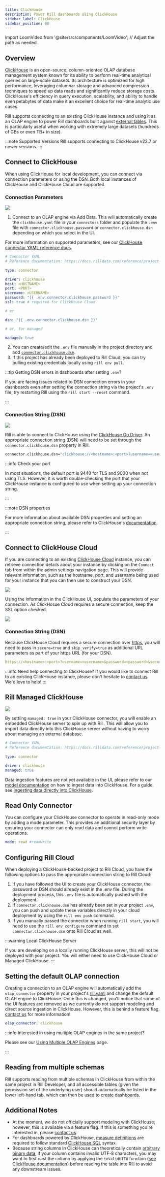 ```yaml
---
title: ClickHouse
description: Power Rill dashboards using ClickHouse
sidebar_label: ClickHouse
sidebar_position: 00
---
```

import LoomVideo from '@site/src/components/LoomVideo'; // Adjust the path as needed

<LoomVideo loomId='b96143c386104576bcfe6cabe1038c38' />

## Overview

[ClickHouse](https://clickhouse.com/docs/en/intro) is an open-source, column-oriented OLAP database management system known for its ability to perform real-time analytical queries on large-scale datasets. Its architecture is optimized for high performance, leveraging columnar storage and advanced compression techniques to speed up data reads and significantly reduce storage costs. ClickHouse's efficiency in query execution, scalability, and ability to handle even petabytes of data make it an excellent choice for real-time analytic use cases.

Rill supports connecting to an existing ClickHouse instance and using it as an OLAP engine to power Rill dashboards built against [external tables](/concepts/OLAP#external-olap-tables). This is particularly useful when working with extremely large datasets (hundreds of GBs or even TB+ in size).

:::note Supported Versions
Rill supports connecting to ClickHouse v22.7 or newer versions.
:::

## Connect to ClickHouse

When using ClickHouse for local development, you can connect via connection parameters or using the DSN. Both local instances of ClickHouse and ClickHouse Cloud are supported.

### Connection Parameters

<img src='/img/connect/connector/byob-clickhouse.png' class='rounded-gif' />
<br />

1. Connect to an OLAP engine via Add Data. This will automatically create the `clickhouse.yaml` file in your `connectors` folder and populate the `.env` file with `connector.clickhouse.password` or `connector.clickhouse.dsn` depending on which you select in the UI.

For more information on supported parameters, see our [ClickHouse connector YAML reference docs](/reference/project-files/connectors#clickhouse).

```yaml
# Connector YAML
# Reference documentation: https://docs.rilldata.com/reference/project-files/connectors
  
type: connector

driver: clickhouse
host: <HOSTNAME>
port: <PORT>
username: <USERNAME>
password: "{{ .env.connector.clickhouse.password }}"
ssl: true # required for ClickHouse Cloud

# or 

dsn: "{{ .env.connector.clickhouse.dsn }}"

# or, for managed

managed: true
```

2. You can create/edit the `.env` file manually in the project directory and add [`connector.clickhouse.dsn`](#connection-string-dsn).
3. If this project has already been deployed to Rill Cloud, you can try pulling existing credentials locally using `rill env pull`.

:::tip Getting DSN errors in dashboards after setting `.env`?

If you are facing issues related to DSN connection errors in your dashboards even after setting the connection string via the project's `.env` file, try restarting Rill using the `rill start --reset` command.

:::

### Connection String (DSN)

<img src='/img/connect/connector/byob-clickhouse-dsn.png' class='rounded-gif' />
<br />

Rill is able to connect to ClickHouse using the [ClickHouse Go Driver](https://clickhouse.com/docs/en/integrations/go). An appropriate connection string (DSN) will need to be set through the `connector.clickhouse.dsn` property in Rill.


```bash
connector.clickhouse.dsn="clickhouse://<hostname>:<port>?username=<username>&password=<password>"
```


:::info Check your port

In most situations, the default port is 9440 for TLS and 9000 when not using TLS. However, it is worth double-checking the port that your ClickHouse instance is configured to use when setting up your connection string.

:::


:::note DSN properties

For more information about available DSN properties and setting an appropriate connection string, please refer to ClickHouse's [documentation](https://github.com/ClickHouse/clickhouse-go?tab=readme-ov-file#dsn).

:::
## Connect to ClickHouse Cloud

If you are connecting to an existing [ClickHouse Cloud](https://clickhouse.com/cloud) instance, you can retrieve connection details about your instance by clicking on the `Connect` tab from within the admin settings navigation page. This will provide relevant information, such as the hostname, port, and username being used for your instance that you can then use to construct your DSN.

<img src='/img/connect/connector/clickhouse-cloud.png' class='rounded-gif' />
<br />

Using the information in the ClickHouse UI, populate the parameters of your connection. As ClickHosue Cloud requires a secure connection, keep the SSL option checked.


<img src='/img/connect/connector/clickhouse-ssl.png' class='rounded-gif' />
<br />

### Connection String (DSN)
Because ClickHouse Cloud requires a secure connection over [https](https://github.com/ClickHouse/clickhouse-go?tab=readme-ov-file#http-support-experimental), you will need to pass in `secure=true` and `skip_verify=true` as additional URL parameters as part of your https URL (for your DSN).

```yaml
https://<hostname>:<port>?username=<username>&password=<password>&secure=true&skip_verify=true
```

:::info Need help connecting to ClickHouse?
If you would like to connect Rill to an existing ClickHouse instance, please don't hesitate to [contact us](/contact). We'd love to help!
::: 

## Rill Managed ClickHouse

<img src='/img/connect/connector/managed-clickhouse.png' class='rounded-gif' />
<br />


By settiing `managed: true` in your ClickHouse connector, you will enable an embedded ClickHouse server to spin up with Rill. This will allow you to import data directly into this ClickHouse server without 
having to worry about managing an external database. 


```yaml
# Connector YAML
# Reference documentation: https://docs.rilldata.com/reference/project-files/connectors
  
type: connector

driver: clickhouse
managed: true
```

Data ingestion features are not yet available in the UI, please refer to our [model documentation](/reference/project-files/advanced-models) on how to ingest data into ClickHouse. For a guide, see [ingesting data directly into ClickHouse](/guides/rill-clickhouse/r_ch_ingest).


## Read Only Connector

You can configure your ClickHouse connector to operate in read-only mode by adding a mode parameter. This provides an additional security layer by ensuring your connector can only read data and cannot perform write operations.

```yaml
mode: read #readwrite
```

## Configuring Rill Cloud

When deploying a ClickHouse-backed project to Rill Cloud, you have the following options to pass the appropriate connection string to Rill Cloud:
1. If you have followed the UI to create your ClickHouse connector, the password or DSN should already exist in the .env file. During the deployment process, this `.env` file is automatically pushed with the deployment.
2. If `connector.clickhouse.dsn` has already been set in your project `.env`, you can push and update these variables directly in your cloud deployment by using the `rill env push` command.
3. If you manually passed the connector when running `rill start`, you will need to use the `rill env configure` command to set `connector.clickhouse.dsn` onto Rill Cloud as well.

:::warning Local ClickHouse Server

If you are developing on a locally running ClickHouse server, this will not be deployed with your project. You will either need to use ClickHouse Cloud or Managed ClickHouse.
:::

## Setting the default OLAP connection
Creating a connection to an OLAP engine will automatically add the `olap_connector` property in your project's [rill.yaml](/reference/project-files/rill-yaml) and change the default OLAP engine to ClickHouse. Once this is changed, you'll notice that some of the UI features are removed as we currently do not support modeling and direct source ingestion in ClickHouse. However, this is behind a feature flag, [contact us](/contact) for more information!

```yaml
olap_connector: clickhouse
```

:::info Interested in using multiple OLAP engines in the same project?

Please see our [Using Multiple OLAP Engines](/connect/olap/multiple-olap) page.

:::

## Reading from multiple schemas

Rill supports reading from multiple schemas in ClickHouse from within the same project in Rill Developer, and all accessible tables (given the permission set of the underlying user) should automatically be listed in the lower left-hand tab, which can then be used to [create dashboards](/build/dashboards).

## Additional Notes

- At the moment, we do not officially support modeling with ClickHouse; however, this is available via a feature flag. If this is something you're interested in, please [contact us](/contact).
- For dashboards powered by ClickHouse, [measure definitions](/build/metrics-view/#measures) are required to follow standard [ClickHouse SQL](https://clickhouse.com/docs/en/sql-reference) syntax.
- Because string columns in ClickHouse can theoretically contain [arbitrary binary data](https://github.com/ClickHouse/ClickHouse/issues/2976#issuecomment-416694860), if your column contains invalid UTF-8 characters, you may want to first cast the column by applying the `toValidUTF8` function ([see ClickHouse documentation](https://clickhouse.com/docs/en/sql-reference/functions/string-functions#tovalidutf8)) before reading the table into Rill to avoid any downstream issues.